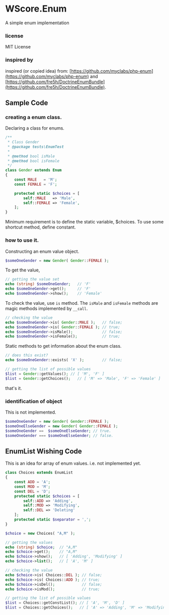 WScore.Enum
===========

A simple enum implementation

### license

MIT License

### inspired by

inspired (or copied idea) from:
[https://github.com/myclabs/php-enum](https://github.com/myclabs/php-enum)
and
[https://github.com/fre5h/DoctrineEnumBundle](https://github.com/fre5h/DoctrineEnumBundle).



Sample Code
-----------

### creating a enum class.

Declaring a class for enums.

```php
/**
 * Class Gender
 * @package tests\EnumTest
 *
 * @method bool isMale
 * @method bool isFemale
 */
class Gender extends Enum
{
    const MALE   = 'M';
    const FEMALE = 'F';

    protected static $choices = [
        self::MALE   => 'Male',
        self::FEMALE => 'Female',
    ];
}
```

Minimum requirement is to define the static variable, $choices.
To use some shortcut method, define constant.


### how to use it.

Constructing an enum value object.

```php
$someOneGender = new Gender( Gender::FEMALE );
```

To get the value,

```php
// getting the value set
echo (string) $someOneGender;   // 'F'
echo $someOneGender->get();     // 'F'
echo $someOneGender->show();    // 'Female'
```

To check the value, use ```is``` method.
The ```isMale``` and ```isFemale``` methods are
 magic methods implemented by ```__call```. 

```php
// checking the value
echo $someOneGender->is( Gender::MALE );   // false;
echo $someOneGender->is( Gender::FEMALE ); // true;
echo $someOneGender->isMale();             // false;
echo $someOneGender->isFemale();           // true;
```

Static methods to get information about the enum class.

```php
// does this exist?
echo $someOneGender::exists( 'X' );        // false;

// getting the list of possible values
$list = Gender::getValues(); // [ 'M', 'F' ]
$list = Gender::getChoices();   // [ 'M' => 'Male', 'F' => 'Female' ]
```

that's it.

### identification of object

This is not implemented.

```php
$someOneGender = new Gender( Gender::FEMALE );
$someOneElseGender = new Gender( Gender::FEMALE );
$someOneGender ==  $someOneElseGender; // true.
$someOneGender === $someOneElseGender; // false.
```



EnumList Wishing Code
---------------------

This is an idea for array of enum values.
i.e. not implemented yet.


```php
class Choices extends EnumList
{
    const ADD = 'A';
    const MOD = 'M';
    const DEL = 'D';
    protected static $choices = [
        self::ADD => 'Adding',
        self::MOD => 'Modifying',
        self::DEL => 'Deleting'
    ];
    protected static $separator = ',';
}
```

```php
$choice = new Choices( "A,M" );

// getting the values
echo (string) $choice;  // "A,M"
echo $choice->get();    // "A,M"
echo $choice->show();   // [ 'Adding', 'Modifying' ]
echo $choice->list();   // [ 'A', 'M' ]

// checking the value
echo $choice->is( Choices::DEL ); // false;
echo $choice->is( Choices::ADD ); // true;
echo $choice->isDel();            // false;
echo $choice->isMod();            // true;

// getting the list of possible values
$list = Choices::getConstList(); // [ 'A', 'M', 'D' ]
$list = Choices::getChoices();   // [ 'A' => 'Adding', 'M' => 'Modifying', 'D' => 'Deleting' ]
```